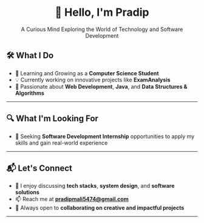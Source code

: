 <div align="center">

# 👋 Hello, I'm Pradip  
A Curious Mind Exploring the World of Technology and Software Development

</div>

## 🛠️ **What I Do**  
- 🌱 Learning and Growing as a **Computer Science Student**  
- 💡 Currently working on innovative projects like **ExamAnalysis**  
- 📘 Passionate about **Web Development**, **Java**, and **Data Structures & Algorithms**  

---

## 🔍 **What I'm Looking For**  
- 🚀 Seeking **Software Development Internship** opportunities to apply my skills and gain real-world experience  

---

## 📬 **Let's Connect**  
- 💬 I enjoy discussing **tech stacks**, **system design**, and **software solutions**  
- 📫 Reach me at **pradipmali5474@gmail.com**  
- 🤝 Always open to **collaborating on creative and impactful projects**  

---

